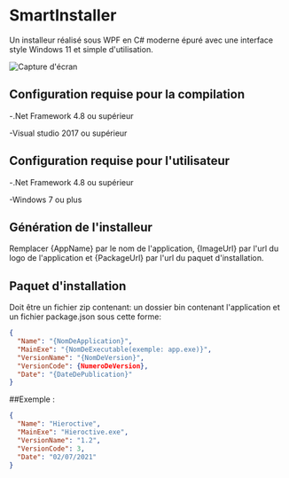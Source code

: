 # SmartInstaller

Un installeur réalisé sous WPF en C# moderne épuré avec une interface style Windows 11 et simple d'utilisation.

![Capture d'écran](https://raw.githubusercontent.com/eclipium/SmartInstaller/master/screen.png)

## Configuration requise pour la compilation
-.Net Framework 4.8 ou supérieur

-Visual studio 2017 ou supérieur

## Configuration requise pour l'utilisateur
-.Net Framework 4.8 ou supérieur

-Windows 7 ou plus

## Génération de l'installeur

Remplacer {AppName} par le nom de l'application, {ImageUrl} par l'url du logo de l'application et {PackageUrl} par l'url du paquet d'installation.

## Paquet d'installation

Doit être un fichier zip contenant: un dossier bin contenant l'application et un fichier package.json sous cette forme:

```json
{
  "Name": "{NomDeApplication}",
  "MainExe": "{NomDeExecutable(exemple: app.exe)}",
  "VersionName": "{NomDeVersion}",
  "VersionCode": {NumeroDeVersion}, 
  "Date": "{DateDePublication}"
}
```

##Exemple :

```json
{
  "Name": "Hieroctive",
  "MainExe": "Hieroctive.exe",
  "VersionName": "1.2",
  "VersionCode": 3, 
  "Date": "02/07/2021"
}
```
